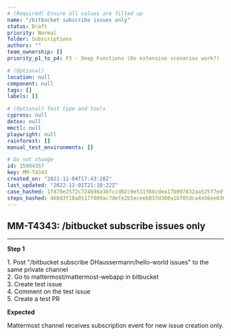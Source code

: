 ```yaml
---
# (Required) Ensure all values are filled up
name: "/bitbucket subscribe issues only"
status: Draft
priority: Normal
folder: Subscriptions
authors: ""
team_ownership: []
priority_p1_to_p4: P3 - Deep Functions (Do extensive scenarios work?)

# (Optional)
location: null
component: null
tags: []
labels: []

# (Optional) Test type and tools
cypress: null
detox: null
mmctl: null
playwright: null
rainforest: []
manual_test_environments: []

# Do not change
id: 15984357
key: MM-T4343
created_on: "2021-11-04T17:43:28Z"
last_updated: "2022-12-01T21:10:22Z"
case_hashed: 1f870e2572c72469da38fccd02c9e531f68cdea17b007832aa525f7edff80dbe838e98c7bef66323cebe9407bbeb77cf
steps_hashed: 460d3f18a0117f889ac7defe2b5eceeb037d300a1bf05dca4a56ee036a04ca405ddb8eab1d0e7291b91454842ae6b0cc
---
```


<!-- (Auto-generated) Based on frontmatter's "key" and "name" -->

## MM-T4343: /bitbucket subscribe issues only

---

**Step 1**

1\. Post "/bitbucket subscribe DHaussermann/hello-world issues" to the same private channel\
2\. Go to mattermost/mattermost-webapp in bitbucket\
3\. Create test issue\
4\. Comment on the test issue\
5\. Create a test PR

**Expected**

Mattermost channel receives subscription event for new issue creation only.
